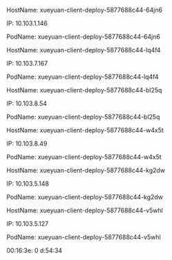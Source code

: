 HostName: xueyuan-client-deploy-5877688c44-64jn6

IP: 10.103.1.146

PodName: xueyuan-client-deploy-5877688c44-64jn6

HostName: xueyuan-client-deploy-5877688c44-lq4f4

IP: 10.103.7.167

PodName: xueyuan-client-deploy-5877688c44-lq4f4

HostName: xueyuan-client-deploy-5877688c44-bl25q

IP: 10.103.8.54

PodName: xueyuan-client-deploy-5877688c44-bl25q

HostName: xueyuan-client-deploy-5877688c44-w4x5t

IP: 10.103.8.49

PodName: xueyuan-client-deploy-5877688c44-w4x5t

HostName: xueyuan-client-deploy-5877688c44-kg2dw

IP: 10.103.5.148

PodName: xueyuan-client-deploy-5877688c44-kg2dw

HostName: xueyuan-client-deploy-5877688c44-v5whl

IP: 10.103.5.127

PodName: xueyuan-client-deploy-5877688c44-v5whl


00:16:3e: 0 d:54:34